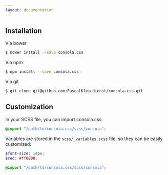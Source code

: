 ```yaml
---
layout: documentation
---
```


## Installation
Via bower
```Bash
$ bower install --save consola.css
```

Via npm
```Bash
$ npm install --save consola.css
```

Via git
```Bash
$ git clone git@github.com:PascalKleindienst/consola.css.git
```

## Customization
In your SCSS file, you can import consola.css:
```scss
@import "/path/to/consola.css/scss/consola";
```

Variables are stored in the `scss/_variables.scss` file, so they can be easily customized:
```scss
$font-size: 14px;
$red: #ff0000;

@import "/path/to/consola.css/scss/consola";
```